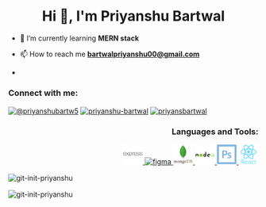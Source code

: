 <h1 align="center">Hi 👋, I'm Priyanshu Bartwal</h1>
<!-- <h3 align="center">A passionate frontend developer from India</h3> -->

<!-- <p align="left"> <a href="https://twitter.com/@priyanshubartw5" target="blank"><img src="https://img.shields.io/twitter/follow/@priyanshubartw5?logo=twitter&style=for-the-badge" alt="@priyanshubartw5" /></a> </p> -->

- 🌱 I’m currently learning **MERN stack**

- 📫 How to reach me **bartwalpriyanshu00@gmail.com**
- 
<div display="flex">
<h3 align="left">Connect with me:</h3>
<p align="left">
<a href="https://twitter.com/@priyanshubartw5" target="blank"><img align="center" src="https://raw.githubusercontent.com/rahuldkjain/github-profile-readme-generator/master/src/images/icons/Social/twitter.svg" alt="@priyanshubartw5" height="30" width="40" /></a>
<a href="https://linkedin.com/in/priyanshu-bartwal" target="blank"><img align="center" src="https://raw.githubusercontent.com/rahuldkjain/github-profile-readme-generator/master/src/images/icons/Social/linked-in-alt.svg" alt="priyanshu-bartwal" height="30" width="40" /></a>
<a href="https://www.behance.net/priyansbartwal" target="blank"><img align="center" src="https://raw.githubusercontent.com/rahuldkjain/github-profile-readme-generator/master/src/images/icons/Social/behance.svg" alt="priyansbartwal" height="30" width="40" /></a>
</p>
  

<h3 align="right">Languages and Tools:</h3>
<p align="right"> <a href="https://expressjs.com" target="_blank" rel="noreferrer"> <img src="https://raw.githubusercontent.com/devicons/devicon/master/icons/express/express-original-wordmark.svg" alt="express" width="40" height="40"/> </a> <a href="https://www.figma.com/" target="_blank" rel="noreferrer"> <img src="https://www.vectorlogo.zone/logos/figma/figma-icon.svg" alt="figma" width="40" height="40"/> </a> <a href="https://www.mongodb.com/" target="_blank" rel="noreferrer"> <img src="https://raw.githubusercontent.com/devicons/devicon/master/icons/mongodb/mongodb-original-wordmark.svg" alt="mongodb" width="40" height="40"/> </a> <a href="https://nodejs.org" target="_blank" rel="noreferrer"> <img src="https://raw.githubusercontent.com/devicons/devicon/master/icons/nodejs/nodejs-original-wordmark.svg" alt="nodejs" width="40" height="40"/> </a> <a href="https://www.photoshop.com/en" target="_blank" rel="noreferrer"> <img src="https://raw.githubusercontent.com/devicons/devicon/master/icons/photoshop/photoshop-line.svg" alt="photoshop" width="40" height="40"/> </a> <a href="https://reactjs.org/" target="_blank" rel="noreferrer"> <img src="https://raw.githubusercontent.com/devicons/devicon/master/icons/react/react-original-wordmark.svg" alt="react" width="40" height="40"/> </a> </p>
</div>

<p><img align="center" src="https://github-readme-stats.vercel.app/api/top-langs?username=git-init-priyanshu&show_icons=true&locale=en&layout=compact" alt="git-init-priyanshu" /></p>

<p><img align="center" src="https://github-readme-streak-stats.herokuapp.com/?user=git-init-priyanshu&" alt="git-init-priyanshu" /></p>
